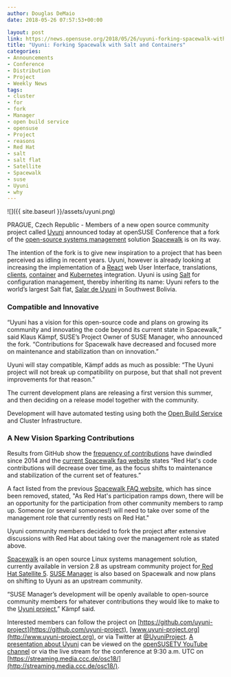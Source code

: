 ```yaml
---
author: Douglas DeMaio
date: 2018-05-26 07:57:53+00:00

layout: post
link: https://news.opensuse.org/2018/05/26/uyuni-forking-spacewalk-with-salt-and-containers/
title: "Uyuni: Forking Spacewalk with Salt and Containers"
categories:
- Announcements
- Conference
- Distribution
- Project
- Weekly News
tags:
- cluster
- for
- fork
- Manager
- open build service
- opensuse
- Project
- reasons
- Red Hat
- salt
- salt flat
- Satellite
- Spacewalk
- suse
- Uyuni
- why
---
```

![]({{ site.baseurl }}/assets/uyuni.png)

PRAGUE, Czech Republic - Members of a new open source community project called [Uyuni](https://github.com/uyuni-project) announced today at openSUSE Conference that a fork of the [open-source](https://en.wikipedia.org/wiki/Open-source_software)[ systems management](https://en.wikipedia.org/wiki/Systems_management) solution [Spacewalk](https://spacewalkproject.github.io/) is on its way.

The intention of the fork is to give new inspiration to a project that has been perceived as idling in recent years. Uyuni, however is already looking at increasing the implementation of a [React](https://reactjs.org/) web User Interface, translations, [clients](https://en.wikipedia.org/wiki/Client_(computing)), [container](https://en.wikipedia.org/wiki/LXC) and [Kubernetes](https://kubernetes.io/) integration. Uyuni is using [Salt](https://saltstack.com/community/) for configuration management, thereby inheriting its name: Uyuni refers to the world’s largest Salt flat, [Salar de Uyuni](https://en.wikipedia.org/wiki/Salar_de_Uyuni) in Southwest Bolivia.


### Compatible and Innovative


“Uyuni has a vision for this open-source code and plans on growing its community and innovating the code beyond its current state in Spacewalk,” said Klaus Kämpf, SUSE’s Project Owner of SUSE Manager, who announced the fork. “Contributions for Spacewalk have decreased and focused more on maintenance and stabilization than on innovation.”

Uyuni will stay compatible, Kämpf adds as much as possible: “The Uyuni project will not break up compatibility on purpose, but that shall not prevent improvements for that reason.”

The current development plans are releasing a first version this summer, and then deciding on a release model together with the community.

Development will have automated testing using both the [Open Build Service](https://openbuildservice.org/) and Cluster Infrastructure.


### A New Vision Sparking Contributions


Results from GitHub show the [frequency of contributions](https://github.com/spacewalkproject/spacewalk/graphs/contributors?from=2003-08-03&to=2018-05-18&type=a) have dwindled since 2014 and the [current Spacewalk faq website](https://spacewalkproject.github.io/faq.html) states “Red Hat's code contributions will decrease over time, as the focus shifts to maintenance and stabilization of the current set of features.”

A fact listed from the previous [Spacewalk FAQ website](https://web.archive.org/web/20170623050642/http://spacewalk.redhat.com/faq.html), which has since been removed, stated, "As Red Hat's participation ramps down, there will be an opportunity for the participation from other community members to ramp up. Someone (or several someones!) will need to take over some of the management role that currently rests on Red Hat."

Uyuni community members decided to fork the project after extensive discussions with Red Hat about taking over the management role as stated above.

[Spacewalk](https://spacewalkproject.github.io/faq.html) is an open source Linux systems management solution, currently available in version 2.8 as upstream community project for[ Red Hat Satellite 5](https://www.redhat.com/en/resources/satellite-5.8-datasheet). [SUSE Manager](https://www.suse.com/products/suse-manager/) is also based on Spacewalk and now plans on shifting to Uyuni as an upstream community.

“SUSE Manager’s development will be openly available to open-source community members for whatever contributions they would like to make to the [Uyuni project](http://www.uyuni-project.org),” Kämpf said.

Interested members can follow the project on [https://github.com/uyuni-project](https://github.com/uyuni-project), [www.uyuni-project.org](http://www.uyuni-project.org), or via Twitter at [@UyuniProject](https://twitter.com/UyuniProject). [A presentation about Uyuni](https://events.opensuse.org/conference/oSC18/program/proposal/1849) can be viewed on the [openSUSETV YouTube channel](https://www.youtube.com/user/opensusetv) or via the live stream for the conference at 9:30 a.m. UTC on [https://streaming.media.ccc.de/osc18/](http://streaming.media.ccc.de/osc18/).		
